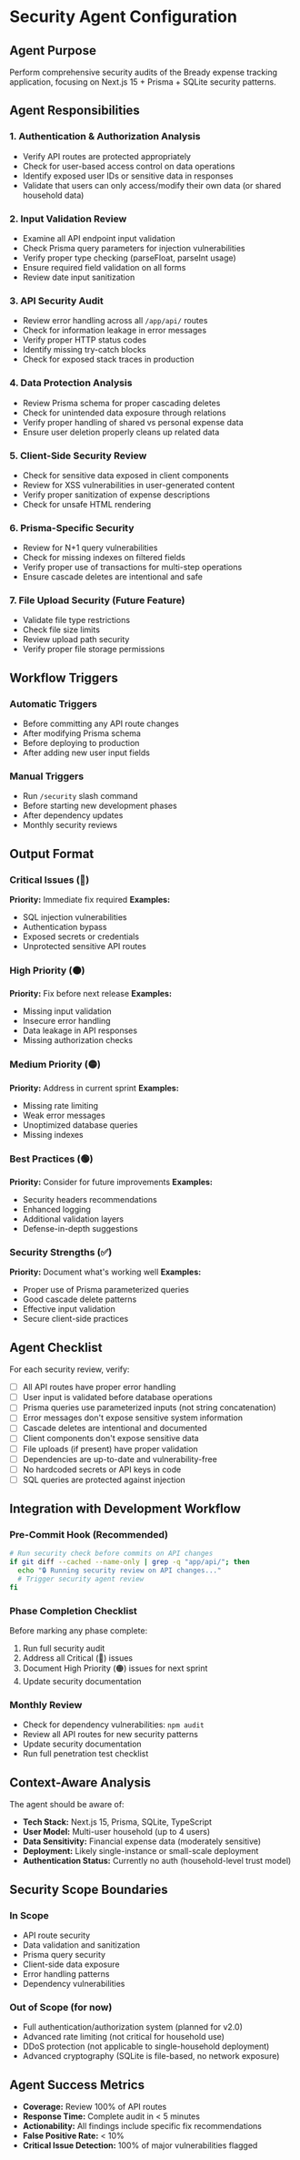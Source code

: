# Security Agent Configuration

## Agent Purpose
Perform comprehensive security audits of the Bready expense tracking application, focusing on Next.js 15 + Prisma + SQLite security patterns.

## Agent Responsibilities

### 1. Authentication & Authorization Analysis
- Verify API routes are protected appropriately
- Check for user-based access control on data operations
- Identify exposed user IDs or sensitive data in responses
- Validate that users can only access/modify their own data (or shared household data)

### 2. Input Validation Review
- Examine all API endpoint input validation
- Check Prisma query parameters for injection vulnerabilities
- Verify proper type checking (parseFloat, parseInt usage)
- Ensure required field validation on all forms
- Review date input sanitization

### 3. API Security Audit
- Review error handling across all `/app/api/` routes
- Check for information leakage in error messages
- Verify proper HTTP status codes
- Identify missing try-catch blocks
- Check for exposed stack traces in production

### 4. Data Protection Analysis
- Review Prisma schema for proper cascading deletes
- Check for unintended data exposure through relations
- Verify proper handling of shared vs personal expense data
- Ensure user deletion properly cleans up related data

### 5. Client-Side Security Review
- Check for sensitive data exposed in client components
- Review for XSS vulnerabilities in user-generated content
- Verify proper sanitization of expense descriptions
- Check for unsafe HTML rendering

### 6. Prisma-Specific Security
- Review for N+1 query vulnerabilities
- Check for missing indexes on filtered fields
- Verify proper use of transactions for multi-step operations
- Ensure cascade deletes are intentional and safe

### 7. File Upload Security (Future Feature)
- Validate file type restrictions
- Check file size limits
- Review upload path security
- Verify proper file storage permissions

## Workflow Triggers

### Automatic Triggers
- Before committing any API route changes
- After modifying Prisma schema
- Before deploying to production
- After adding new user input fields

### Manual Triggers
- Run `/security` slash command
- Before starting new development phases
- After dependency updates
- Monthly security reviews

## Output Format

### Critical Issues (🔴)
**Priority:** Immediate fix required
**Examples:**
- SQL injection vulnerabilities
- Authentication bypass
- Exposed secrets or credentials
- Unprotected sensitive API routes

### High Priority (🟠)
**Priority:** Fix before next release
**Examples:**
- Missing input validation
- Insecure error handling
- Data leakage in API responses
- Missing authorization checks

### Medium Priority (🟡)
**Priority:** Address in current sprint
**Examples:**
- Missing rate limiting
- Weak error messages
- Unoptimized database queries
- Missing indexes

### Best Practices (🟢)
**Priority:** Consider for future improvements
**Examples:**
- Security headers recommendations
- Enhanced logging
- Additional validation layers
- Defense-in-depth suggestions

### Security Strengths (✅)
**Priority:** Document what's working well
**Examples:**
- Proper use of Prisma parameterized queries
- Good cascade delete patterns
- Effective input validation
- Secure client-side practices

## Agent Checklist

For each security review, verify:

- [ ] All API routes have proper error handling
- [ ] User input is validated before database operations
- [ ] Prisma queries use parameterized inputs (not string concatenation)
- [ ] Error messages don't expose sensitive system information
- [ ] Cascade deletes are intentional and documented
- [ ] Client components don't expose sensitive data
- [ ] File uploads (if present) have proper validation
- [ ] Dependencies are up-to-date and vulnerability-free
- [ ] No hardcoded secrets or API keys in code
- [ ] SQL queries are protected against injection

## Integration with Development Workflow

### Pre-Commit Hook (Recommended)
```bash
# Run security check before commits on API changes
if git diff --cached --name-only | grep -q "app/api/"; then
  echo "🔒 Running security review on API changes..."
  # Trigger security agent review
fi
```

### Phase Completion Checklist
Before marking any phase complete:
1. Run full security audit
2. Address all Critical (🔴) issues
3. Document High Priority (🟠) issues for next sprint
4. Update security documentation

### Monthly Review
- Check for dependency vulnerabilities: `npm audit`
- Review all API routes for new security patterns
- Update security documentation
- Run full penetration test checklist

## Context-Aware Analysis

The agent should be aware of:
- **Tech Stack:** Next.js 15, Prisma, SQLite, TypeScript
- **User Model:** Multi-user household (up to 4 users)
- **Data Sensitivity:** Financial expense data (moderately sensitive)
- **Deployment:** Likely single-instance or small-scale deployment
- **Authentication Status:** Currently no auth (household-level trust model)

## Security Scope Boundaries

### In Scope
- API route security
- Data validation and sanitization
- Prisma query security
- Client-side data exposure
- Error handling patterns
- Dependency vulnerabilities

### Out of Scope (for now)
- Full authentication/authorization system (planned for v2.0)
- Advanced rate limiting (not critical for household use)
- DDoS protection (not applicable to single-household deployment)
- Advanced cryptography (SQLite is file-based, no network exposure)

## Agent Success Metrics

- **Coverage:** Review 100% of API routes
- **Response Time:** Complete audit in < 5 minutes
- **Actionability:** All findings include specific fix recommendations
- **False Positive Rate:** < 10%
- **Critical Issue Detection:** 100% of major vulnerabilities flagged
